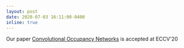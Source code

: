 ```yaml
---
layout: post
date: 2020-07-03 16:11:00-0400
inline: true
---
```


Our paper <a href="https://arxiv.org/abs/2003.04618" target="_blank">Convolutional Occupancy Networks</a> is accepted at ECCV'20 